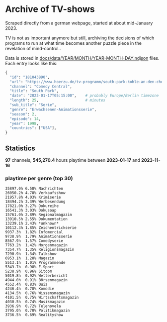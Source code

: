 # Archive of TV-shows

Scraped directly from a german webpage, started at about mid-January 2023.

TV is not as important anymore but still, archiving the decisions of which programs to run at what time
becomes another puzzle piece in the revelation of mind-control.. 

Data is stored in [docs/data/YEAR/MONTH/YEAR-MONTH-DAY.ndjson](docs/data/) files. 
Each entry looks like this:

```python
{
  "id": "181043890", 
  "url": "https://www.hoerzu.de/tv-programm/south-park-kohle-an-den-chefkoch/bid_181043890/", 
  "channel": "Comedy Central", 
  "title": "South Park", 
  "date": "2023-01-17T05:15:00",    # probably Europe/Berlin timezone 
  "length": 25,                     # minutes 
  "sub_title": "Serie", 
  "genre": "Erwachsenen-Animationsserie", 
  "season": 2, 
  "episode": 14, 
  "year": 1998, 
  "countries": ["USA"],
}
```

## Statistics

**97** channels, **545,270.4** hours playtime between **2023-01-17** and **2023-11-16**


### playtime per genre (top 30)

    35897.0h 6.58% Nachrichten
    26050.2h 4.78% Verkaufsshow
    21957.8h 4.03% Krimiserie
    18494.2h 3.39% Werbesendung
    17821.0h 3.27% Dokureihe
    16541.3h 3.03% Dokusoap
    15761.0h 2.89% Regionalmagazin
    13910.5h 2.55% Dokumentation
    13239.1h 2.43% *unknown*
    10112.3h 1.85% Zeichentrickserie
    9937.3h  1.82% Infomercial
    9738.9h  1.79% Animationsserie
    8567.9h  1.57% Comedyserie
    7763.2h  1.42% Morgenmagazin
    7354.7h  1.35% Religionsmagazin
    7290.9h  1.34% Talkshow
    6953.1h  1.28% Magazin
    5513.1h  1.01% Programmende
    5343.7h  0.98% E-Sport
    5238.9h  0.96% Sitcom
    5019.8h  0.92% Wetterbericht
    4944.0h  0.91% Börsenmagazin
    4552.4h  0.83% Quiz
    4246.4h  0.78% Komödie
    4134.5h  0.76% Wissensmagazin
    4101.5h  0.75% Wirtschaftsmagazin
    4030.5h  0.74% Musikmagazin
    3936.9h  0.72% Telenovela
    3795.0h  0.70% Politikmagazin
    3736.5h  0.69% Realityshow
